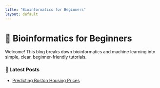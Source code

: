 ```yaml
---
title: "Bioinformatics for Beginners"
layout: default
---
```


# 🧬 Bioinformatics for Beginners

Welcome! This blog breaks down bioinformatics and machine learning into simple, clear, beginner-friendly tutorials.

### 📘 Latest Posts
- [Predicting Boston Housing Prices](./posts/boston_housing.md)
